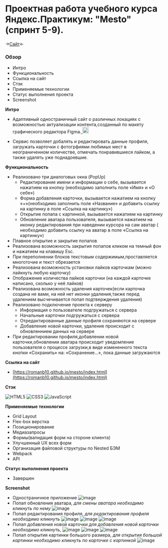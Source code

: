# Проектная работа учебного курса Яндекс.Практикум: "Mesto" (спринт 5-9).
->[Сайт](https://romanb10.github.io/mesto/index.html)<-

### Обзор

* Интро
* Функциональность
* Ссылка на сайт
* Стэк
* Применяемые технологии
* Статус выполнения проекта
* Screenshot

**Интро**
* <p align="left"> Адаптивный одностраничный сайт о различных локациях с возможностью актуализации контента,созданный по макету графического редактора Figma.<a href="https://www.figma.com/" target="_blank" rel="noreferrer"> <img src="https://www.vectorlogo.zone/logos/figma/figma-icon.svg" alt="figma" width="20" height="20"/> </a></p>
* Сервис позволяет добалять и редактировать данные профиля, загружать карточки с фотогрфиями любимых мест в неограниченном количестве, отмечать понравившиеся лайком, а также удалять уже поднадоевшие.

**Функциональность**
  - Реализовано три диалоговых окна (PopUp)
      - Редактирование имени и информации о себе, вызывается нажатием на кнопку (необходимо заполнить поле «Имя» и «О себе»)
      - Форма добавления карточки, вызывается нажатием на кнопку «+»(необходимо заполнить поле «Название» и добавить ссылку на картинку в поле «Ссылка на картинку»)
      - Открытие попапа с картинкой, вызывается нажатием на картинку
      - Обновление аватара пользователя, вызывается нажатием на иконку редактирования при наведении курсора на сам аватар ( необходимо добавить ссылку на аватар в поле «Ссылка на картинку»)
  - Плавное открытие и закрытие попапов
  - Реализована возможность закрытия попапов кликом на темный фон и нажатием на клавишу Esc.
  - При переполнении блоков текстовым содержимым,проставляется многоточие и текст обрезается
  - Реализована возможность установки лайков карточкам (можно лайкнуть любую карточку)
  - Отображение количества лайков карточки (на каждой карточке написано, сколько у неё лайков)
  - Реализована возможность удаления карточек(если карточка создана не вами, на ней нет иконки удаления,также перед удалением высчечивается попап подтверждения удаления)
  - Реализовано подключение проекта к серверу
      - Информация о пользователе подгружаться с сервера
      - Начальные карточки подгружаться с сервера
      - Отредактированные данные профиля сохраняются на сервере
      - Добавление новой карточки, удаление происходит с обновленнием данных на сервере
  - При редактировании профиля,добавлении новой карточки,обновлении аватара происходит уведомление пользователя о процессе загрузки,в виде измененного текста кнопки «Сохранить» на: «Сохранение...», пока данные загружаются
  
  
**Ссылка на сайт**
* [https://romanb10.github.io/mesto/index.html](https://romanb10.github.io/mesto/index.html)

**Стэк**

![HTML5](https://img.shields.io/badge/html5-%23E34F26.svg?style=for-the-badge&logo=html5&logoColor=white)
![CSS3](https://img.shields.io/badge/css3-%231572B6.svg?style=for-the-badge&logo=css3&logoColor=white)
![JavaScript](https://img.shields.io/badge/javascript-%23323330.svg?style=for-the-badge&logo=javascript&logoColor=%23F7DF1E)

**Применяемые технологии**
* Grid Layout
* Flex-box верстка
* Позиционирование
* Медиазапросы
* Формы(валидация форм на стороне клиента)
* Улучшенный UX всех форм
* Организация файловой структуры по Nested БЭМ
* Webpack
* API

**Статус выполнения проекта**
* Завершен

**Screenshot**
  
- Одностраничное приложение
  ![image](https://user-images.githubusercontent.com/105459169/230109591-36045679-e9b8-4c38-80d8-5c1e8dd6415a.png)
- Попап обновления аватара,
  *для смены аватара необходимо кликнуть по нему*
 ![image](https://user-images.githubusercontent.com/105459169/230110042-58087a19-d2fa-4996-b7bd-77967777f4ce.png)
- Попап редактирования профиля,
  *для редактирования профиля необходимо кликнуть* ![image](https://user-images.githubusercontent.com/105459169/230097338-e9fc9b1e-6999-4abb-bd2b-ae2781c4dfa9.png)
  ![image](https://user-images.githubusercontent.com/105459169/230110311-f03067cd-6758-44dd-a0d8-966f78c8a6ce.png)
  ![image](https://user-images.githubusercontent.com/105459169/230110506-87ee995f-40ef-499b-a2e5-322333e63caa.png)
- Попап добавления новой карточки
  *для добавления новой карточки необходимо кликнуть*, ![image](https://user-images.githubusercontent.com/105459169/230097610-a71c7f56-b271-4956-86e8-e4ca4b1af74f.png)
  ![image](https://user-images.githubusercontent.com/105459169/230110785-2765fdab-6f4a-4e7b-9428-85e4d2f0d095.png)
  ![image](https://user-images.githubusercontent.com/105459169/230110973-ee360849-2083-4841-9aea-d145119ddb6b.png)
- Попап открытия картинки большого размера,
  *для открытия большой картинки необходимо кликнуть по карточке с картинкой*
  ![image](https://user-images.githubusercontent.com/105459169/230111167-536c7e89-0c65-4abc-aaec-eb2a68db4a30.png)


